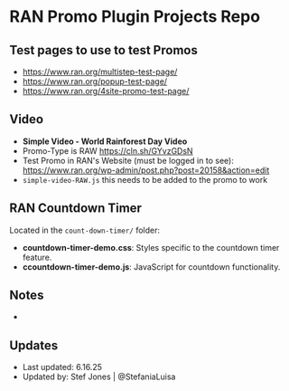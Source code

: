
# RAN Promo Plugin Projects Repo

## Test pages to use to test Promos
- https://www.ran.org/multistep-test-page/
- https://www.ran.org/popup-test-page/
- https://www.ran.org/4site-promo-test-page/


## Video
- **Simple Video - World Rainforest Day Video**
- Promo-Type is RAW https://cln.sh/GYvzGDsN
- Test Promo in RAN's Website (must be logged in to see): https://www.ran.org/wp-admin/post.php?post=20158&action=edit
- ``simple-video-RAW.js`` this needs to be added to the promo to work


## RAN Countdown Timer
Located in the `count-down-timer/` folder:
- **countdown-timer-demo.css**: Styles specific to the countdown timer feature.
- **ccountdown-timer-demo.js**: JavaScript for countdown functionality.



## Notes
- 


## Updates
- Last updated: 6.16.25
- Updated by: Stef Jones | @StefaniaLuisa
